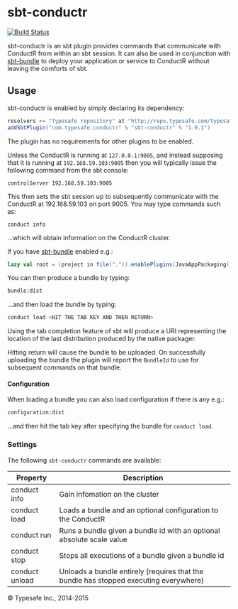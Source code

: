 # sbt-conductr #

[![Build Status](https://api.travis-ci.org/sbt/sbt-conductr.png?branch=master)](https://travis-ci.org/sbt/sbt-conductr)

sbt-conductr is an sbt plugin provides commands that communicate with ConductR from within an sbt session. It can
also be used in conjunction with [sbt-bundle](https://github.com/sbt/sbt-bundle#conductr-bundle-plugin)
 to deploy your application or service to ConductR without leaving the comforts of sbt.

## Usage

sbt-conductr is enabled by simply declaring its dependency:

```scala
resolvers += "Typesafe repository" at "http://repo.typesafe.com/typesafe/releases/"
addSbtPlugin("com.typesafe.conductr" % "sbt-conductr" % "1.0.1")
```

The plugin has no requirements for other plugins to be enabled. 

Unless the ConductR is running at `127.0.0.1:9005`, and instead supposing that it is running at
`192.168.59.103:9005` then you will typically issue the following command from the sbt console:

```
controlServer 192.168.59.103:9005
```

This then sets the sbt session up to subsequently communicate with the ConductR at 192.168.59.103 on port 9005. 
You may type commands such as:

```
conduct info
```

...which will obtain information on the ConductR cluster.

If you have [sbt-bundle](https://github.com/sbt/sbt-bundle#conductr-bundle-plugin) enabled e.g.:

```scala
lazy val root = (project in file(".")).enablePlugins(JavaAppPackaging)
```

You can then produce a bundle by typing:

```bash
bundle:dist
```

...and then load the bundle by typing:

```bash
conduct load <HIT THE TAB KEY AND THEN RETURN>
```

Using the tab completion feature of sbt will produce a URI representing the location of the last distribution
produced by the native packager.

Hitting return will cause the bundle to be uploaded. On successfully uploading the bundle the plugin will report
the `BundleId` to use for subsequent commands on that bundle.

#### Configuration

When loading a bundle you can also load configuration if there is any e.g.:

```bash
configuration:dist
```

...and then hit the tab key after specifying the bundle for `conduct load`.

### Settings

The following `sbt-conductr` commands are available:

Property               | Description
-----------------------|------------
conduct info           | Gain infomation on the cluster
conduct load           | Loads a bundle and an optional configuration to the ConductR
conduct run            | Runs a bundle given a bundle id with an optional absolute scale value
conduct stop           | Stops all executions of a bundle given a bundle id
conduct unload         | Unloads a bundle entirely (requires that the bundle has stopped executing everywhere)

&copy; Typesafe Inc., 2014-2015
